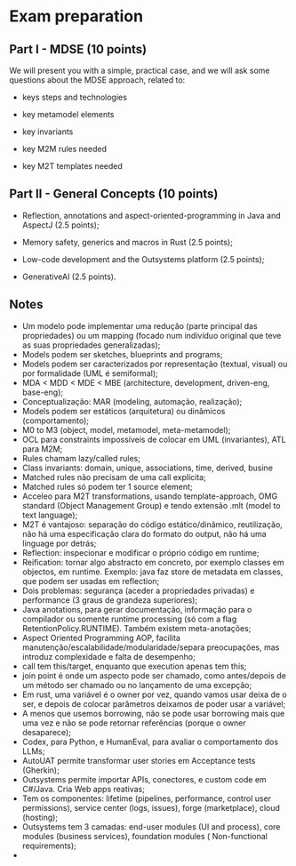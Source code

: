 # Exam preparation

## Part I - MDSE (10 points)

We will present you with a simple, practical case, and we will ask some questions about the MDSE approach, related to:

- keys steps and technologies

- key metamodel elements 

- key invariants

- key M2M rules needed

- key M2T templates needed   

## Part II - General Concepts (10 points)

- Reflection, annotations and aspect-oriented-programming in Java and AspectJ (2.5 points);

- Memory safety, generics and macros in Rust (2.5 points);

- Low-code development and the Outsystems platform (2.5 points);

- GenerativeAI (2.5 points).

## Notes

- Um modelo pode implementar uma redução (parte principal das propriedades) ou um mapping (focado num indivíduo original que teve as suas propriedades generalizadas);
- Models podem ser sketches, blueprints and programs;
- Models podem ser caracterizados por representação (textual, visual) ou por formalidade (UML é semiformal);
- MDA < MDD < MDE < MBE (architecture, development, driven-eng, base-eng);
- Conceptualização: MAR (modeling, automação, realização);
- Models podem ser estáticos (arquitetura) ou dinâmicos (comportamento);
- M0 to M3 (object, model, metamodel, meta-metamodel);
- OCL para constraints impossíveis de colocar em UML (invariantes), ATL para M2M;
- Rules chamam lazy/called rules;
- Class invariants: domain, unique, associations, time, derived, busine
- Matched rules não precisam de uma call explícita;
- Matched rules só podem ter 1 source element;
- Acceleo para M2T transformations, usando template-approach, OMG standard (Object Management Group) e tendo extensão .mlt (model to text language);
- M2T é vantajoso: separação do código estático/dinâmico, reutilização, não há uma especificação clara do formato do output, não há uma linguage por detrás;
- Reflection: inspecionar e modificar o próprio código em runtime;
- Reification: tornar algo abstracto em concreto, por exemplo classes em objectos, em runtime. Exemplo: java faz store de metadata em classes, que podem ser usadas em reflection;
- Dois problemas: segurança (aceder a propriedades privadas) e performance (3 graus de grandeza superiores);
- Java anotations, para gerar documentação, informação para o compilador ou somente runtime processing (só com a flag RetentionPolicy.RUNTIME). Também existem meta-anotações;
- Aspect Oriented Programming AOP, facilita manutenção/escalabilidade/modularidade/separa preocupações, mas introduz complexidade e falta de desempenho;
- call tem this/target, enquanto que execution apenas tem this;
- join point é onde um aspecto pode ser chamado, como antes/depois de um método ser chamado ou no lançamento de uma excepção;
- Em rust, uma variável é o owner por vez, quando vamos usar deixa de o ser, e depois de colocar parâmetros deixamos de poder usar a variável;
- A menos que usemos borrowing, não se pode usar borrowing mais que uma vez e não se pode retornar referências (porque o owner desaparece);
- Codex, para Python, e HumanEval, para avaliar o comportamento dos LLMs;
- AutoUAT permite transformar user stories em Acceptance tests (Gherkin);
- Outsystems permite importar APIs, conectores, e custom code em C#/Java. Cria Web apps reativas;
- Tem os componentes: lifetime (pipelines, performance, control user permissions), service center (logs, issues), forge (marketplace), cloud (hosting);
- Outsystems tem 3 camadas: end-user modules (UI and process), core modules (business services), foundation modules ( Non-functional requirements);
- 